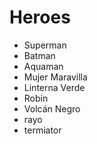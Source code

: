 # Heroes

* Superman
* Batman
* Aquaman
* Mujer Maravilla
* Linterna Verde
* Robin
* Volcán Negro
* rayo
* termiator